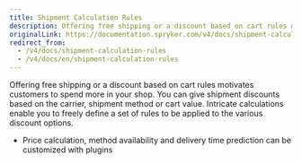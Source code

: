 ```yaml
---
title: Shipment Calculation Rules
description: Offering free shipping or a discount based on cart rules motivates customers to spend more in your shop.
originalLink: https://documentation.spryker.com/v4/docs/shipment-calculation-rules
redirect_from:
  - /v4/docs/shipment-calculation-rules
  - /v4/docs/en/shipment-calculation-rules
---
```


Offering free shipping or a discount based on cart rules motivates customers to spend more in your shop. You can give shipment discounts based on the carrier, shipment method or cart value. Intricate calculations enable you to freely define a set of rules to be applied to the various discount options.

- Price calculation, method availability and delivery time prediction can be customized with plugins
